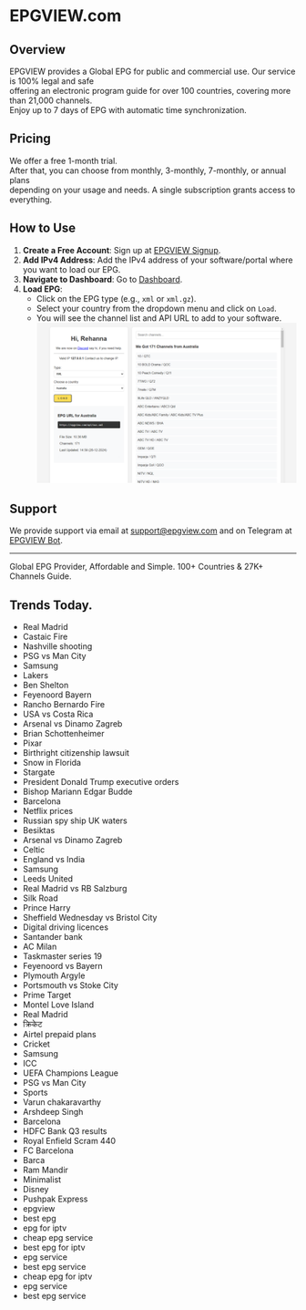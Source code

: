 # EPGVIEW.com



## Overview
EPGVIEW provides a Global EPG for public and commercial use. Our service is 100% legal and safe\
offering an electronic program guide for over 100 countries, covering more than 21,000 channels.\
Enjoy up to 7 days of EPG with automatic time synchronization.

## Pricing
We offer a free 1-month trial. \
After that, you can choose from monthly, 3-monthly, 7-monthly, or annual plans \
depending on your usage and needs. A single subscription grants access to everything.

## How to Use
1. **Create a Free Account**: Sign up at [EPGVIEW Signup](https://epgview.com/signup.php).
2. **Add IPv4 Address**: Add the IPv4 address of your software/portal where you want to load our EPG.
3. **Navigate to Dashboard**: Go to [Dashboard](https://epgview.com/dashboard.php).
4. **Load EPG**:
   - Click on the EPG type (e.g., `xml` or `xml.gz`).
   - Select your country from the dropdown menu and click on `Load`.
   - You will see the channel list and API URL to add to your software.
![EPGVIEW](img/dashboard.png)
## Support
We provide support via email at [support@epgview.com](mailto:support@epgview.com) and on Telegram at [EPGVIEW Bot](https://t.me/epgview_bot).

---

Global EPG Provider, Affordable and Simple. 100+ Countries & 27K+ Channels Guide.

## Trends Today.

- Real Madrid
- Castaic Fire
- Nashville shooting
- PSG vs Man City
- Samsung
- Lakers
- Ben Shelton
- Feyenoord  Bayern
- Rancho Bernardo Fire
- USA vs Costa Rica
- Arsenal vs Dinamo Zagreb
- Brian Schottenheimer
- Pixar
- Birthright citizenship lawsuit
- Snow in Florida
- Stargate
- President Donald Trump executive orders
- Bishop Mariann Edgar Budde
- Barcelona
- Netflix prices
- Russian spy ship UK waters
- Besiktas
- Arsenal vs Dinamo Zagreb
- Celtic
- England vs India
- Samsung
- Leeds United
- Real Madrid vs RB Salzburg
- Silk Road
- Prince Harry
- Sheffield Wednesday vs Bristol City
- Digital driving licences
- Santander bank
- AC Milan
- Taskmaster series 19
- Feyenoord vs Bayern
- Plymouth Argyle
- Portsmouth vs Stoke City
- Prime Target
- Montel Love Island
- Real Madrid
- क्रिकेट
- Airtel prepaid plans
- Cricket
- Samsung
- ICC
- UEFA Champions League
- PSG vs Man City
- Sports
- Varun chakaravarthy
- Arshdeep Singh
- Barcelona
- HDFC Bank Q3 results
- Royal Enfield Scram 440
- FC Barcelona
- Barca
- Ram Mandir
- Minimalist
- Disney
- Pushpak Express
- epgview
- best epg
- epg for iptv
- cheap epg service
- best epg for iptv
- epg service
- best epg service
- cheap epg for iptv
- epg service
- best epg service

